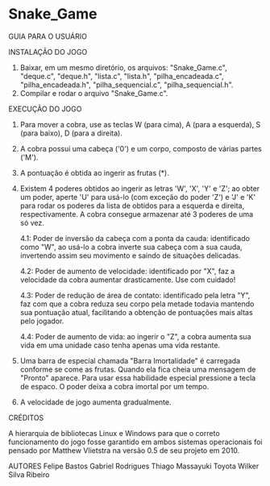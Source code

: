 # Snake_Game

GUIA PARA O USUÁRIO

INSTALAÇÃO DO JOGO
1. Baixar, em um mesmo diretório, os arquivos: "Snake_Game.c", "deque.c", "deque.h", "lista.c", "lista.h", "pilha_encadeada.c", "pilha_encadeada.h", "pilha_sequencial.c", "pilha_sequencial.h".
2. Compilar e rodar o arquivo "Snake_Game.c".

EXECUÇÃO DO JOGO
1. Para mover a cobra, use as teclas W (para cima), A (para a esquerda), S (para baixo), D (para a direita).
2. A cobra possui uma cabeça ('0') e um corpo, composto de várias partes ('M').
3. A pontuação é obtida ao ingerir as frutas (*).
4. Existem 4 poderes obtidos ao ingerir as letras 'W', 'X', 'Y' e 'Z'; ao obter um poder, aperte 'U' para usá-lo (com exceção do poder 'Z') e 'J' e 'K' para rodar os poderes da lista de obtidos para a esquerda e direita, respectivamente. A cobra consegue armazenar até 3 poderes de uma só vez.
 
   4.1: Poder de inversão da cabeça com a ponta da cauda: identificado como "W", ao usá-lo a cobra inverte sua cabeça com a sua cauda, invertendo assim seu movimento e saindo de situações delicadas.
   
   4.2: Poder de aumento de velocidade: identificado por "X", faz a velocidade da cobra aumentar drasticamente. Use com cuidado!
   
   4.3: Poder de redução de área de contato: identificado pela letra "Y", faz com que a cobra reduza seu corpo pela metade todavia mantendo sua pontuação atual, facilitando a obtenção de pontuações mais altas pelo jogador.

   4.4: Poder de aumento de vida: ao ingerir o "Z", a cobra aumenta sua vida em uma unidade caso tenha apenas uma vida restante.
 
5. Uma barra de especial chamada "Barra Imortalidade" é carregada conforme se come as frutas. Quando ela fica cheia uma mensagem de "Pronto" aparece. Para usar essa habilidade especial pressione a tecla de espaco. O poder deixa a cobra imortal por um tempo.
6. A velocidade de jogo aumenta gradualmente.

CRÉDITOS

A hierarquia de bibliotecas Linux e Windows para que o correto funcionamento do jogo fosse garantido em ambos sistemas operacionais foi pensado por Matthew Vlietstra na versão 0.5 de seu projeto em 2010.

AUTORES
Felipe Bastos
Gabriel Rodrigues
Thiago Massayuki Toyota 
Wilker Silva Ribeiro 

